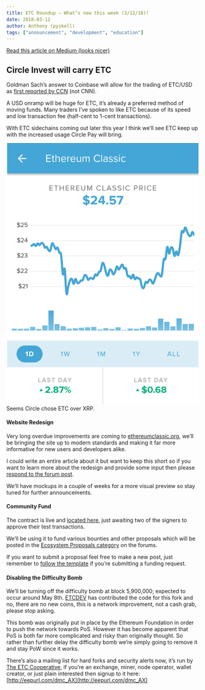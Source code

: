 ```yaml
---
title: ETC Roundup — What’s new this week (3/12/18)!
date: 2018-03-12
author: Anthony (pyskell)
tags: ["announcement", "development", "education"]
---
```


[Read this article on Medium (looks nicer)](https://medium.com/@pyskell/etc-roundup-whats-new-this-week-3-12-18-5eabdf954a49)

## Circle Invest will carry ETC

Goldman Sach’s answer to Coinbase will allow for the trading of ETC/USD as
[first reported by
CCN](https://www.ccn.com/circles-coinbase-like-cryptocurrency-investing-app-enters-closed-beta/)
(not CNN).

A USD onramp will be huge for ETC, it’s already a preferred method of moving
funds. Many traders I’ve spoken to like ETC because of its speed and low
transaction fee (half-cent to 1-cent transactions).

With ETC sidechains coming out later this year I think we’ll see ETC keep up
with the increased usage Circle Pay will bring.

![](./1iuiGN6WCRJnuzKN4KTufxg.png)
Seems Circle chose ETC over XRP.

#### Website Redesign

Very long overdue improvements are coming to
[ethereumclassic.org](http://ethereumclassic.org/), we’ll be bringing the site
up to modern standards and making it far more informative for new users and
developers alike.

I could write an entire article about it but want to keep this short so if you
want to learn more about the redesign and provide some input then please
[respond to the forum
post](https://forum.ethereumclassic.org/t/ethereumclassic-org-redesign-and-improvement/).

We’ll have mockups in a couple of weeks for a more visual preview so stay tuned
for further announcements.

#### Community Fund

The contract is live and [located here](http://0x48dbda9443746a99ef1b26ab01dd94ac50d7014b/), just awaiting two of
the signers to approve their test transactions.

We’ll be using it to fund various bounties and other proposals which will be
posted in the [Ecosystem Proposals
category](https://forum.ethereumclassic.org/c/ecosystem-proposals) on the
forums.

If you want to submit a proposal feel free to make a new post, just remember to
[follow the
template](https://forum.ethereumclassic.org/t/forum-proposal-template-use-this-for-any-proposals-that-need-funding/1467/2)
if you’re submitting a funding request.

#### Disabling the Difficulty Bomb

We’ll be turning off the difficulty bomb at block 5,900,000; expected to occur
around May 8th. [ETCDEV](https://www.etcdevteam.com/) has contributed the code
for this fork and no, there are no new coins, this is a network improvement, not
a cash grab, please stop asking.

This bomb was originally put in place by the Ethereum Foundation in order to
push the network towards PoS. However it has become apparent that PoS is both
far more complicated and risky than originally thought. So rather than further
delay the difficulty bomb we’re simply going to remove it and stay PoW since it
works.

There’s also a mailing list for hard forks and security alerts now, it’s run by
[The ETC Cooperative](http://etccooperative.org/), if you’re an exchange, miner,
node operator, wallet creator, or just plain interested then signup to it here:
[http://eepurl.com/dmc_AX](http://eepurl.com/dmc_AX)
